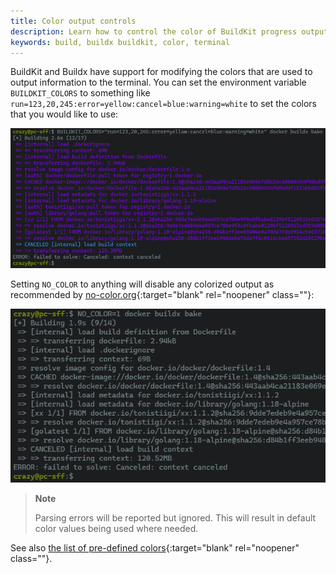 ```yaml
---
title: Color output controls
description: Learn how to control the color of BuildKit progress output.
keywords: build, buildx buildkit, color, terminal
---
```


BuildKit and Buildx have support for modifying the colors that are used to
output information to the terminal. You can set the environment variable
`BUILDKIT_COLORS` to something like `run=123,20,245:error=yellow:cancel=blue:warning=white`
to set the colors that you would like to use:

![Progress output custom colors](../images/buildkit-progress-colors.png)

Setting `NO_COLOR` to anything will disable any colorized output as recommended
by [no-color.org](https://no-color.org/){:target="blank" rel="noopener" class=""}:

![Progress output no color](../images/buildkit-progress-nocolor.png)

> **Note**
>
> Parsing errors will be reported but ignored. This will result in default
> color values being used where needed.

See also [the list of pre-defined colors](https://github.com/moby/buildkit/blob/master/util/progress/progressui/colors.go){:target="blank" rel="noopener" class=""}.
